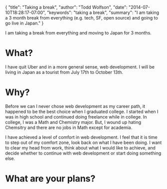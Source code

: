 {
  "title": "Taking a break",
  "author": "Todd Wolfson",
  "date": "2014-07-10T18:28:17-07:00",
  "keywords": "taking a break",
  "summary": "I am taking a 3 month break from everything (e.g. tech, SF, open source) and going to go live in Japan."
}

I am taking a break from everything and moving to Japan for 3 months.

# What?
I have quit Uber and in a more general sense, web development. I will be living in Japan as a tourist from July 17th to October 13th.

# Why?
Before we can I never chose web development as my career path, it happened to be the best choice when I graduated college. I started when I was in high school and continued doing freelance while in college. In college, I was a Math and Chemistry major. But, I wound up hating Chemsitry and there are no jobs in Math except for academia.

I have achieved a level of comfort in web development. I feel that it is time to step out of my comfort zone, look back on what I have been doing. I want to clear my head from work, think about what I would like to achieve, and decide whether to continue with web development or start doing something else.

# What are your plans?
